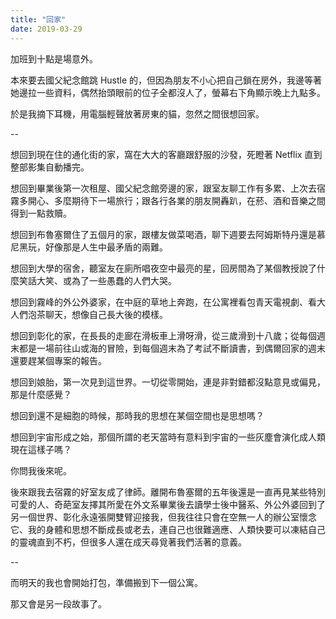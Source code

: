 ```yaml
---
title: "回家"
date: 2019-03-29
---
```


加班到十點是場意外。

本來要去國父紀念館跳 Hustle 的，但因為朋友不小心把自己鎖在房外，我邊等著她邊拉一些資料，偶然抬頭眼前的位子全都沒人了，螢幕右下角顯示晚上九點多。

於是我摘下耳機，用電腦輕聲放著房東的貓，忽然之間很想回家。

--

想回到現在住的通化街的家，窩在大大的客廳跟舒服的沙發，死瞪著 Netflix 直到整部影集自動播完。

想回到畢業後第一次租屋、國父紀念館旁邊的家，跟室友聊工作有多累、上次去宿霧多開心、多麼期待下一場旅行；跟各行各業的朋友開轟趴，在菸、酒和音樂之間得到一點救贖。

想回到布魯塞爾住了五個月的家，跟樓友做菜喝酒，聊下週要去阿姆斯特丹還是慕尼黑玩，好像那是人生中最矛盾的兩難。

想回到大學的宿舍，聽室友在廁所唱夜空中最亮的星，回房間為了某個教授說了什麼笑話大笑、或為了一些愚蠢的人們大哭。

想回到霧峰的外公外婆家，在中庭的草地上奔跑，在公寓裡看包青天電視劇、看大人們泡茶聊天，想像自己長大後的模樣。

想回到彰化的家，在長長的走廊在滑板車上滑呀滑，從三歲滑到十八歲；從每個週末都是一場前往山或海的冒險，到每個週末為了考試不斷讀書，到偶爾回家的週末還要趕某個專案的報告。

想回到娘胎，第一次見到這世界。一切從零開始，連是非對錯都沒點意見或偏見，那是什麼感覺？

想回到還不是細胞的時候，那時我的思想在某個空間也是思想嗎？

想回到宇宙形成之始，那個所謂的老天當時有意料到宇宙的一些灰塵會演化成人類現在這樣子嗎？

你問我後來呢。

後來跟我去宿霧的好室友成了律師。離開布魯塞爾的五年後還是一直再見某些特別可愛的人、奇葩室友擇其所愛在外文系畢業後去讀學士後中醫系、外公外婆回到了另一個世界、彰化永遠張開雙臂迎接我，但我往往只會在空無一人的辦公室懷念它、我的身體和思想不斷成長或老去，連自己也很難適應、人類快要可以凍結自己的靈魂直到不朽，但很多人還在成天尋覓著我們活著的意義。

--

而明天的我也會開始打包，準備搬到下一個公寓。

那又會是另一段故事了。
